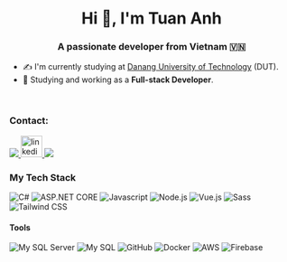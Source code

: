 <h1 align="center">Hi 👋, I'm Tuan Anh</h1>

<p align="center">
  <h3 align="center">A passionate developer from Vietnam 🇻🇳 </h3>
</p>

- ✍ I'm currently studying at [Danang University of Technology](https://dut.udn.vn/) (DUT).
- 🌱 Studying and working as a **Full-stack Developer**.
  
<br />

### Contact:

<p align="left">
  <a href="https://www.facebook.com/buituananh.bta.99" alt="Facebook">
    <img src="https://img.icons8.com/fluent/38/000000/facebook-new.png" target="_blank" />
  </a>
  <a href="https://www.linkedin.com/in/buituananh103/" alt="Linkedin">
    <img width="38" height="38" src="https://img.icons8.com/fluency/38/linkedin.png" alt="linkedin"/>
  </a> 
  <a href="mailto:anhaanh2003@gmail.com" alt="Email">
    <img src="https://img.icons8.com/color/38/null/gmail--v1.png"/>
  </a>
</p>


### My Tech Stack

![C#](http://img.shields.io/badge/-C%23-239120?style=flat-square&logo=c-sharp&logoColor=ffffff)
![ASP.NET CORE](https://img.shields.io/badge/ASP.NET_Core-5C2D91?style=flat-square&logo=asp.net&logoColor=white)
![Javascript](https://img.shields.io/badge/JavaScript-F7DF1E?style=flat-square&logo=javascript&logoColor=white)
![Node.js](http://img.shields.io/badge/-Node.js-68A063?style=flat-square&logo=node.js&logoColor=ffffff)
![Vue.js](http://img.shields.io/badge/-Vue.js-4FC08D?style=flat-square&logo=vue.js&logoColor=ffffff)
![Sass](https://img.shields.io/badge/-Sass-%23CC6699?style=flat-square&logo=sass&logoColor=ffffff)
![Tailwind CSS](http://img.shields.io/badge/-Tailwind_CSS-38B2AC?style=flat-square&logo=tailwind-css&logoColor=ffffff)

#### Tools
![My SQL Server](http://img.shields.io/badge/-MS%20SQL%20Server-CC2927?style=flat-square&logo=microsoft-sql-server&logoColor=ffffff)
![My SQL](https://img.shields.io/badge/MySQL-4479A1?style=flat-square&logo=mysql&logoColor=white)
![GitHub](https://img.shields.io/badge/-GitHub-181717?style=flat-square&logo=github)
![Docker](https://img.shields.io/badge/Docker-2496ED?style=flat-square&logo=docker&logoColor=white)
![AWS](http://img.shields.io/badge/-AWS-232F3E?style=flat-square&logo=amazon-aws&logoColor=ffffff)
![Firebase](http://img.shields.io/badge/-Firebase-FFCA28?style=flat-square&logo=firebase&logoColor=ffffff)
